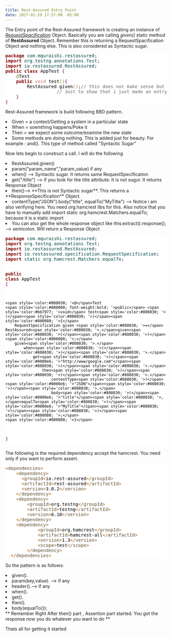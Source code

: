 ```yaml
---
title: Rest-Assured Entry Point
date: 2017-01-29 17:57:00 -05:00
---
```


The Entry point of the Rest-Assured framework is creating an instance of *<u>RequestSpacification</u>* Object. Basically you are calling *given()* static method of **RestAssured** Object. Remember this is returning a RequestSpacification Object and nothing else. This is also considered as Syntactic sugar. 
<p>
<pre style='color:#000000;background:#ffffff;'><span style='color:#800000; font-weight:bold; '>package</span><span style='color:#004a43; '> com</span><span style='color:#808030; '>.</span><span style='color:#004a43; '>mquraishi</span><span style='color:#808030; '>.</span><span style='color:#004a43; '>restassured</span><span style='color:#800080; '>;</span>
<span style='color:#800000; font-weight:bold; '>import</span><span style='color:#004a43; '> org</span><span style='color:#808030; '>.</span><span style='color:#004a43; '>testng</span><span style='color:#808030; '>.</span><span style='color:#004a43; '>annotations</span><span style='color:#808030; '>.</span><span style='color:#004a43; '>Test</span><span style='color:#800080; '>;</span>
<span style='color:#800000; font-weight:bold; '>import</span><span style='color:#004a43; '> io</span><span style='color:#808030; '>.</span><span style='color:#004a43; '>restassured</span><span style='color:#808030; '>.</span><span style='color:#004a43; '>RestAssured</span><span style='color:#800080; '>;</span>
<span style='color:#800000; font-weight:bold; '>public</span> <span style='color:#800000; font-weight:bold; '>class</span> AppTest <span style='color:#800080; '>{</span>
	<span style='color:#808030; '>@</span>Test
	<span style='color:#800000; font-weight:bold; '>public</span> <span style='color:#bb7977; '>void</span> test<span style='color:#808030; '>(</span><span style='color:#808030; '>)</span><span style='color:#800080; '>{</span>
		RestAssured<span style='color:#808030; '>.</span>given<span style='color:#808030; '>(</span><span style='color:#808030; '>)</span><span style='color:#800080; '>;</span><span style='color:#696969; '>// this does not make sense but </span>
				   <span style='color:#696969; '>// Just to show that i just made an entry point</span>
	<span style='color:#800080; '>}</span>
<span style='color:#800080; '>}</span>
</pre>
</p>
<p> Rest-Assured framework is build following BBD pattern.</p>
<p><li> Given = a context/Getting a system in a particular state</li>
<li>When = soemthing happens/Poke it</li>
<li>Then = we expect some outcome/examine the new state</li>
<li>Some methods are doing nothing. This is added just for beauty. For example : and(). This type of method called "Syntactic Sugar"</li>
</p> 
<p> Now lets begin to construct a call. I will do the following</p>
<li>RestAssured.given()</li>
<li>param("param_name","param_value) if any</li>
<li>when() --> Syntactic sugar. It returns same RequestSpecification</li>
<li>get("/title") --> if you look for the title attribute. It is not sugur. It returns Response Object</li>
<li> then()--> **This is not Syntactic sugar**. This returns a **ResponseSpecification** Object.</li>
<li>contentType("JSON").body("title", equalTo("MyTitle") --> Notice i am also verifying here. You need org.hamcrest libs  for this. Also notice that you have to manually add import static org.hamcrest.Matchers.equalTo; because it is a static import</li>
<li>You can also get the whole response object like this:extract().response(); --> semicolon. Will return a Response Object</li>
<pre style='color:#000000;background:#ffffff;'><span style='color:#800000; font-weight:bold; '>package</span><span style='color:#004a43; '> com</span><span style='color:#808030; '>.</span><span style='color:#004a43; '>mquraishi</span><span style='color:#808030; '>.</span><span style='color:#004a43; '>restassured</span><span style='color:#800080; '>;</span>
<span style='color:#800000; font-weight:bold; '>import</span><span style='color:#004a43; '> org</span><span style='color:#808030; '>.</span><span style='color:#004a43; '>testng</span><span style='color:#808030; '>.</span><span style='color:#004a43; '>annotations</span><span style='color:#808030; '>.</span><span style='color:#004a43; '>Test</span><span style='color:#800080; '>;</span>
<span style='color:#800000; font-weight:bold; '>import</span><span style='color:#004a43; '> io</span><span style='color:#808030; '>.</span><span style='color:#004a43; '>restassured</span><span style='color:#808030; '>.</span><span style='color:#004a43; '>RestAssured</span><span style='color:#800080; '>;</span>
<span style='color:#800000; font-weight:bold; '>import</span><span style='color:#004a43; '> io</span><span style='color:#808030; '>.</span><span style='color:#004a43; '>restassured</span><span style='color:#808030; '>.</span><span style='color:#004a43; '>specification</span><span style='color:#808030; '>.</span><span style='color:#004a43; '>RequestSpecification</span><span style='color:#800080; '>;</span>
<span style='color:#800000; font-weight:bold; '>import</span><span style='color:#004a43; '> static org</span><span style='color:#808030; '>.</span><span style='color:#004a43; '>hamcrest</span><span style='color:#808030; '>.</span><span style='color:#004a43; '>Matchers</span><span style='color:#808030; '>.</span><span style='color:#004a43; '>equalTo</span><span style='color:#800080; '>;</span>

<span style='color:#800000; font-weight:bold; '>public</span> <span style='color:#800000; font-weight:bold; '>class</span> AppTest <span style='color:#800080; '>{</span>
 
	<span style='color:#808030; '>@</span>Test
	<span style='color:#800000; font-weight:bold; '>public</span> <span style='color:#bb7977; '>void</span> test<span style='color:#808030; '>(</span><span style='color:#808030; '>)</span><span style='color:#800080; '>{</span>
		RequestSpecification given <span style='color:#808030; '>=</span> RestAssured<span style='color:#808030; '>.</span>given<span style='color:#808030; '>(</span><span style='color:#808030; '>)</span><span style='color:#800080; '>;</span>
		given<span style='color:#808030; '>.</span>
			when<span style='color:#808030; '>(</span><span style='color:#808030; '>)</span><span style='color:#808030; '>.</span>
				get<span style='color:#808030; '>(</span><span style='color:#0000e6; '>"http://www/google.com"</span><span style='color:#808030; '>)</span><span style='color:#808030; '>.</span>
					then<span style='color:#808030; '>(</span><span style='color:#808030; '>)</span><span style='color:#808030; '>.</span>
						contentType<span style='color:#808030; '>(</span><span style='color:#0000e6; '>"JSON"</span><span style='color:#808030; '>)</span><span style='color:#808030; '>.</span>
						body<span style='color:#808030; '>(</span><span style='color:#0000e6; '>"title"</span><span style='color:#808030; '>,</span>equalTo<span style='color:#808030; '>(</span><span style='color:#0000e6; '>"MyTitle"</span><span style='color:#808030; '>)</span><span style='color:#808030; '>)</span><span style='color:#800080; '>;</span>
	<span style='color:#800080; '>}</span>
<span style='color:#800080; '>}</span>
</pre>
<p> The following is the required dependency accept the hamcrest. You need only if you want to perform assert.</p>
<pre style='color:#000000;background:#ffffff;'><span style='color:#a65700; '>&lt;</span><span style='color:#5f5035; '>dependencies</span><span style='color:#a65700; '>></span>
    <span style='color:#a65700; '>&lt;</span><span style='color:#5f5035; '>dependency</span><span style='color:#a65700; '>></span>
      <span style='color:#a65700; '>&lt;</span><span style='color:#5f5035; '>groupId</span><span style='color:#a65700; '>></span>io.rest-assured<span style='color:#a65700; '>&lt;/</span><span style='color:#5f5035; '>groupId</span><span style='color:#a65700; '>></span>
      <span style='color:#a65700; '>&lt;</span><span style='color:#5f5035; '>artifactId</span><span style='color:#a65700; '>></span>rest-assured<span style='color:#a65700; '>&lt;/</span><span style='color:#5f5035; '>artifactId</span><span style='color:#a65700; '>></span>
      <span style='color:#a65700; '>&lt;</span><span style='color:#5f5035; '>version</span><span style='color:#a65700; '>></span>3.0.2<span style='color:#a65700; '>&lt;/</span><span style='color:#5f5035; '>version</span><span style='color:#a65700; '>></span>
    <span style='color:#a65700; '>&lt;/</span><span style='color:#5f5035; '>dependency</span><span style='color:#a65700; '>></span>
    <span style='color:#a65700; '>&lt;</span><span style='color:#5f5035; '>dependency</span><span style='color:#a65700; '>></span>
    	<span style='color:#a65700; '>&lt;</span><span style='color:#5f5035; '>groupId</span><span style='color:#a65700; '>></span>org.testng<span style='color:#a65700; '>&lt;/</span><span style='color:#5f5035; '>groupId</span><span style='color:#a65700; '>></span>
    	<span style='color:#a65700; '>&lt;</span><span style='color:#5f5035; '>artifactId</span><span style='color:#a65700; '>></span>testng<span style='color:#a65700; '>&lt;/</span><span style='color:#5f5035; '>artifactId</span><span style='color:#a65700; '>></span>
    	<span style='color:#a65700; '>&lt;</span><span style='color:#5f5035; '>version</span><span style='color:#a65700; '>></span>6.10<span style='color:#a65700; '>&lt;/</span><span style='color:#5f5035; '>version</span><span style='color:#a65700; '>></span>
    <span style='color:#a65700; '>&lt;/</span><span style='color:#5f5035; '>dependency</span><span style='color:#a65700; '>></span>
    <span style='color:#a65700; '>&lt;</span><span style='color:#5f5035; '>dependency</span><span style='color:#a65700; '>></span>
            <span style='color:#a65700; '>&lt;</span><span style='color:#5f5035; '>groupId</span><span style='color:#a65700; '>></span>org.hamcrest<span style='color:#a65700; '>&lt;/</span><span style='color:#5f5035; '>groupId</span><span style='color:#a65700; '>></span>
            <span style='color:#a65700; '>&lt;</span><span style='color:#5f5035; '>artifactId</span><span style='color:#a65700; '>></span>hamcrest-all<span style='color:#a65700; '>&lt;/</span><span style='color:#5f5035; '>artifactId</span><span style='color:#a65700; '>></span>
            <span style='color:#a65700; '>&lt;</span><span style='color:#5f5035; '>version</span><span style='color:#a65700; '>></span>1.3<span style='color:#a65700; '>&lt;/</span><span style='color:#5f5035; '>version</span><span style='color:#a65700; '>></span>
            <span style='color:#a65700; '>&lt;</span><span style='color:#5f5035; '>scope</span><span style='color:#a65700; '>></span>test<span style='color:#a65700; '>&lt;/</span><span style='color:#5f5035; '>scope</span><span style='color:#a65700; '>></span>
        <span style='color:#a65700; '>&lt;/</span><span style='color:#5f5035; '>dependency</span><span style='color:#a65700; '>></span>
  <span style='color:#a65700; '>&lt;/</span><span style='color:#5f5035; '>dependencies</span><span style='color:#a65700; '>></span>
</pre>
<p>So the pattern is as follows:
<li>given().</li>
<li>param(key,value). --> if any</li>
<li>header().--> if any</li>
<li>when().</li>
<li>get().</li>
<li>then().</li>
<li>body(equalTo());</li>
** Remember Right After then() part , Assertion part started. You got the response now you do whatever you want to do ** 
<p> Thats all for getting it started </p>